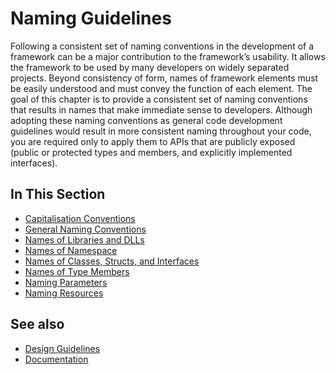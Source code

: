 # Naming Guidelines

Following a consistent set of naming conventions in the development of a framework can be a major contribution to the framework’s usability.
It allows the framework to be used by many developers on widely separated projects.
Beyond consistency of form, names of framework elements must be easily understood and must convey the function of each element.
The goal of this chapter is to provide a consistent set of naming conventions that results in names that make immediate sense to developers.
Although adopting these naming conventions as general code development guidelines would result in more consistent naming throughout your code, you are required only to apply them to APIs that are publicly exposed (public or protected types and members, and explicitly implemented interfaces).
 
## In This Section

* [Capitalisation Conventions](/docs/documentation/Design%20Guidelines/Naming%20Guidelines/capitalisation_conventions)
* [General Naming Conventions](/docs/documentation/Design%20Guidelines/Naming%20Guidelines/general_naming_conventions)
* [Names of Libraries and DLLs](/docs/documentation/Design%20Guidelines/Naming%20Guidelines/names_of_libraries_and_dlls)
* [Names of Namespace](/docs/documentation/Design%20Guidelines/Naming%20Guidelines/names_of_namespace)
* [Names of Classes, Structs, and Interfaces](/docs/documentation/Design%20Guidelines/Naming%20Guidelines/names_of_classes_structs_and_interfaces)
* [Names of Type Members](/docs/documentation/Design%20Guidelines/Naming%20Guidelines/names_of_type_members)
* [Naming Parameters](/docs/documentation/Design%20Guidelines/Naming%20Guidelines/naming_parameters)
* [Naming Resources](/docs/documentation/Design%20Guidelines/Naming%20Guidelines/naming_resources)
​
## See also

* [Design Guidelines](/docs/documentation/Design%20Guidelines)
* [Documentation](/docs/documentation)

